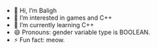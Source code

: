 - 👋 Hi, I’m Baligh
- 👀 I’m interested in games and C++
- 🌱 I’m currently learning C++
- 😄 Pronouns: gender variable type is BOOLEAN.
- ⚡ Fun fact: meow.
